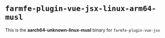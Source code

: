 # `farmfe-plugin-vue-jsx-linux-arm64-musl`

This is the **aarch64-unknown-linux-musl** binary for `farmfe-plugin-vue-jsx`
